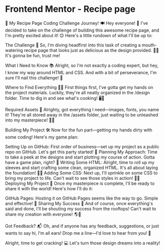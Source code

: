 # Frontend Mentor - Recipe page

🌟 My Recipe Page Coding Challenge Journey! 🍽️
Hey everyone! 👋 I've decided to take on the challenge of building this awesome recipe page, and I'm pretty excited about it! 😊 Here's a little rundown of what I'll be up to:

The Challenge 🎯
So, I'm diving headfirst into this task of creating a mouth-watering recipe page that looks just as delicious as the design provided. 🍰🎨 It's gonna be fun, trust me!

What I Need to Know 📚
Alright, so I'm not exactly a coding expert, but hey, I know my way around HTML and CSS. And with a bit of perseverance, I'm sure I'll nail this challenge! 💪

Where to Find Everything 🕵️‍♂️
First things first, I've gotta get my hands on the project materials. Luckily, they're all neatly organized in the /design folder. Time to dig in and see what's cooking! 🖥️📱

Required Assets 📁
Alrighty, got everything I need—images, fonts, you name it! They're all stored away in the /assets folder, just waiting to be unleashed into my masterpiece! 🎨✨

Building My Project 🛠️
Now for the fun part—getting my hands dirty with some coding! Here's my game plan:

Setting Up on GitHub: First order of business—set up my project as a public repo on GitHub. Let's get this party started! 🥳
Planning My Approach: Time to take a peek at the designs and start plotting my course of action. Gotta have a game plan, right? 🤔
Writing Some HTML: Alright, time to roll up my sleeves and start crafting some clean, organized HTML. It's all about laying the foundation! 🥕🍅
Adding Some CSS: Next up, I'll sprinkle on some CSS to bring my project to life. Can't wait to see those styles in action! 🎨✨
Deploying My Project 🚀
Once my masterpiece is complete, I'll be ready to share it with the world! Here's how I'll do it:

GitHub Pages: Hosting it on GitHub Pages seems like the way to go. Simple and effective! 🥇
Sharing My Success 🎉
And of course, once everything's said and done, I'll be shouting my success from the rooftops! Can't wait to share my creation with everyone! 🌎📢

Got Feedback? 📬
Oh, and if anyone has any feedback, suggestions, or just wants to say hi, I'm all ears! Drop me a line—I'd love to hear from you! 💌

Alright, time to get cracking! 💻 Let's turn those design dreams into a reality!